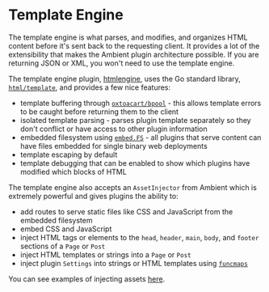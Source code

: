 # Template Engine

The template engine is what parses, and modifies, and organizes HTML content before it's sent back to the requesting client. It provides a lot of the extensibility that makes the Ambient plugin architecture possible. If you are returning JSON or XML, you won't need to use the template engine.

The template engine plugin, [htmlengine](https://github.com/ambientkit/plugin/tree/main/templateengine/htmlengine), uses the Go standard library, [`html/template`](https://pkg.go.dev/html/template), and provides a few nice features:

- template buffering through [`oxtoacart/bpool`](https://github.com/oxtoacart/bpool) - this allows template errors to be caught before returning them to the client
- isolated template parsing - parses plugin template separately so they don't conflict or have access to other plugin information
- embedded filesystem using [`embed.FS`](https://pkg.go.dev/embed) - all plugins that serve content can have files embedded for single binary web deployments
- template escaping by default
- template debugging that can be enabled to show which plugins have modified which blocks of HTML

The template engine also accepts an `AssetInjector` from Ambient which is extremely powerful and gives plugins the ability to:

- add routes to serve static files like CSS and JavaScript from the embedded filesystem
- embed CSS and JavaScript
- inject HTML tags or elements to the `head`, `header`, `main`, `body`, and `footer` sections of a `Page` or `Post`
- inject HTML templates or strings into a `Page` or `Post`
- inject plugin `Settings` into strings or HTML templates using [`funcmaps`](/docs/docs/plugins/funcmaps)

You can see examples of injecting assets [here](/docs/docs/plugins/assets).